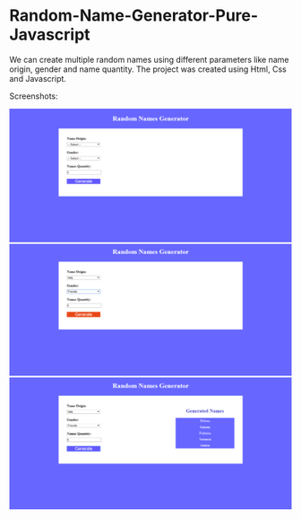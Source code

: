 # Random-Name-Generator-Pure-Javascript

We can create multiple random names using different parameters like name origin, gender and name quantity.
The project was created using Html, Css and Javascript.

Screenshots:

![](images/screenshots/Screenshot_1.png)
![](images/screenshots/Screenshot_2.png)
![](images/screenshots/Screenshot_3.png)
